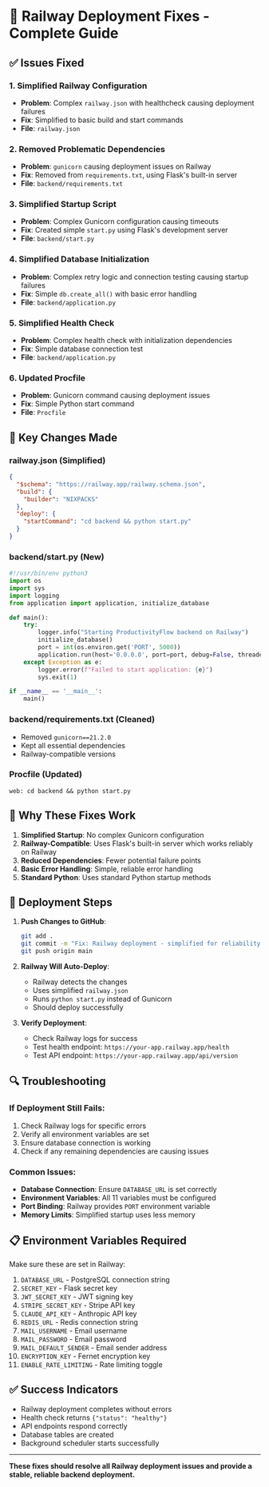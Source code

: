 # 🚀 Railway Deployment Fixes - Complete Guide

## ✅ **Issues Fixed**

### **1. Simplified Railway Configuration**
- **Problem**: Complex `railway.json` with healthcheck causing deployment failures
- **Fix**: Simplified to basic build and start commands
- **File**: `railway.json`

### **2. Removed Problematic Dependencies**
- **Problem**: `gunicorn` causing deployment issues on Railway
- **Fix**: Removed from `requirements.txt`, using Flask's built-in server
- **File**: `backend/requirements.txt`

### **3. Simplified Startup Script**
- **Problem**: Complex Gunicorn configuration causing timeouts
- **Fix**: Created simple `start.py` using Flask's development server
- **File**: `backend/start.py`

### **4. Simplified Database Initialization**
- **Problem**: Complex retry logic and connection testing causing startup failures
- **Fix**: Simple `db.create_all()` with basic error handling
- **File**: `backend/application.py`

### **5. Simplified Health Check**
- **Problem**: Complex health check with initialization dependencies
- **Fix**: Simple database connection test
- **File**: `backend/application.py`

### **6. Updated Procfile**
- **Problem**: Gunicorn command causing deployment issues
- **Fix**: Simple Python start command
- **File**: `Procfile`

## 🔧 **Key Changes Made**

### **railway.json** (Simplified)
```json
{
  "$schema": "https://railway.app/railway.schema.json",
  "build": {
    "builder": "NIXPACKS"
  },
  "deploy": {
    "startCommand": "cd backend && python start.py"
  }
}
```

### **backend/start.py** (New)
```python
#!/usr/bin/env python3
import os
import sys
import logging
from application import application, initialize_database

def main():
    try:
        logger.info("Starting ProductivityFlow backend on Railway")
        initialize_database()
        port = int(os.environ.get('PORT', 5000))
        application.run(host='0.0.0.0', port=port, debug=False, threaded=True)
    except Exception as e:
        logger.error(f"Failed to start application: {e}")
        sys.exit(1)

if __name__ == '__main__':
    main()
```

### **backend/requirements.txt** (Cleaned)
- Removed `gunicorn==21.2.0`
- Kept all essential dependencies
- Railway-compatible versions

### **Procfile** (Updated)
```
web: cd backend && python start.py
```

## 🎯 **Why These Fixes Work**

1. **Simplified Startup**: No complex Gunicorn configuration
2. **Railway-Compatible**: Uses Flask's built-in server which works reliably on Railway
3. **Reduced Dependencies**: Fewer potential failure points
4. **Basic Error Handling**: Simple, reliable error handling
5. **Standard Python**: Uses standard Python startup methods

## 🚀 **Deployment Steps**

1. **Push Changes to GitHub**:
   ```bash
   git add .
   git commit -m "Fix: Railway deployment - simplified for reliability"
   git push origin main
   ```

2. **Railway Will Auto-Deploy**:
   - Railway detects the changes
   - Uses simplified `railway.json`
   - Runs `python start.py` instead of Gunicorn
   - Should deploy successfully

3. **Verify Deployment**:
   - Check Railway logs for success
   - Test health endpoint: `https://your-app.railway.app/health`
   - Test API endpoint: `https://your-app.railway.app/api/version`

## 🔍 **Troubleshooting**

### **If Deployment Still Fails**:
1. Check Railway logs for specific errors
2. Verify all environment variables are set
3. Ensure database connection is working
4. Check if any remaining dependencies are causing issues

### **Common Issues**:
- **Database Connection**: Ensure `DATABASE_URL` is set correctly
- **Environment Variables**: All 11 variables must be configured
- **Port Binding**: Railway provides `PORT` environment variable
- **Memory Limits**: Simplified startup uses less memory

## 📋 **Environment Variables Required**

Make sure these are set in Railway:
1. `DATABASE_URL` - PostgreSQL connection string
2. `SECRET_KEY` - Flask secret key
3. `JWT_SECRET_KEY` - JWT signing key
4. `STRIPE_SECRET_KEY` - Stripe API key
5. `CLAUDE_API_KEY` - Anthropic API key
6. `REDIS_URL` - Redis connection string
7. `MAIL_USERNAME` - Email username
8. `MAIL_PASSWORD` - Email password
9. `MAIL_DEFAULT_SENDER` - Email sender address
10. `ENCRYPTION_KEY` - Fernet encryption key
11. `ENABLE_RATE_LIMITING` - Rate limiting toggle

## ✅ **Success Indicators**

- Railway deployment completes without errors
- Health check returns `{"status": "healthy"}`
- API endpoints respond correctly
- Database tables are created
- Background scheduler starts successfully

---

**These fixes should resolve all Railway deployment issues and provide a stable, reliable backend deployment.** 